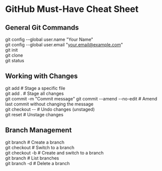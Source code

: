 
# GitHub Must-Have Cheat Sheet

## General Git Commands

git config --global user.name "Your Name" <br>
git config --global user.email "your.email@example.com" <br>
git init <br>
git clone <repo-url> <br>
git status <br>

## Working with Changes
git add <file>                  # Stage a specific file <br>
git add .                       # Stage all changes <br>
git commit -m "Commit message"
git commit --amend --no-edit    # Amend last commit without changing the  message <br>
git checkout -- <file>          # Undo changes (unstaged) <br>
git reset <file>                # Unstage changes <br>

## Branch Management
git branch <branch-name>        # Create a branch <br>
git checkout <branch-name>      # Switch to a branch <br>
git checkout -b <branch-name>   # Create and switch to a branch <br>
git branch                      # List branches <br>
git branch -d <branch-name>     # Delete a branch <br>
